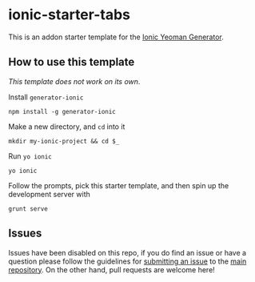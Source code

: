 ionic-starter-tabs
==========================
This is an addon starter template for the [Ionic Yeoman Generator][main-repo].

## How to use this template

*This template does not work on its own*.

Install `generator-ionic`
```
npm install -g generator-ionic
```

Make a new directory, and `cd` into it
```
mkdir my-ionic-project && cd $_
```

Run `yo ionic`
```
yo ionic
```

Follow the prompts, pick this starter template, and then spin up the development server with
```
grunt serve
```

## Issues
Issues have been disabled on this repo, if you do find an issue or have a question please follow the guidelines for [submitting an issue](https://github.com/diegonetto/generator-ionic/blob/master/contributing.md#issue-submission) to the [main repository][main-repo]. On the other hand, pull requests are welcome here!

[main-repo]: https://github.com/diegonetto/generator-ionic
